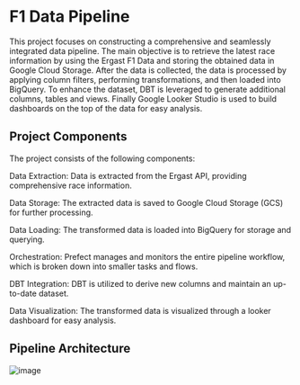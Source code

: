 # F1 Data Pipeline
This project focuses on constructing a comprehensive and seamlessly integrated data pipeline. The main objective is to retrieve the latest race information by using the Ergast F1 Data and storing the obtained data in Google Cloud Storage. After the data is collected, the data is processed by applying column filters, performing transformations, and then loaded into BigQuery. To enhance the dataset, DBT is leveraged to generate additional columns, tables and views. Finally Google Looker Studio is used to build dashboards on the top of the data for easy analysis.

## Project Components
The project consists of the following components:

Data Extraction: Data is extracted from the Ergast API, providing comprehensive race information.

Data Storage: The extracted data is saved to Google Cloud Storage (GCS) for further processing.

Data Loading: The transformed data is loaded into BigQuery for storage and querying.

Orchestration: Prefect manages and monitors the entire pipeline workflow, which is broken down into smaller tasks and flows.

DBT Integration: DBT is utilized to derive new columns and maintain an up-to-date dataset.

Data Visualization: The transformed data is visualized through a looker dashboard for easy analysis.

## Pipeline Architecture
![image](https://github.com/user-attachments/assets/4ef5568e-07b2-405e-8f59-9c3aeae108f2)
